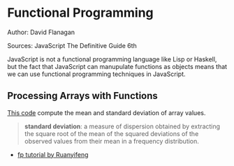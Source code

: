 # Functional Programming

Author: David Flanagan

Sources: JavaScript The Definitive Guide 6th

JavaScript is not a functional programming language like Lisp or Haskell, but the fact that JavaScript can manupulate functions as objects means that we can use functional programming techniques in JavaScript.

## Processing Arrays with Functions

[This code](./mean-sd.js) compute the mean and standard deviation of array values.

> **standard deviation**: a measure of dispersion obtained by extracting the square root of the mean of the squared deviations of the observed values from their mean in a frequency distribution.

* [fp tutorial by Ruanyifeng](./fp-tutorial.md)